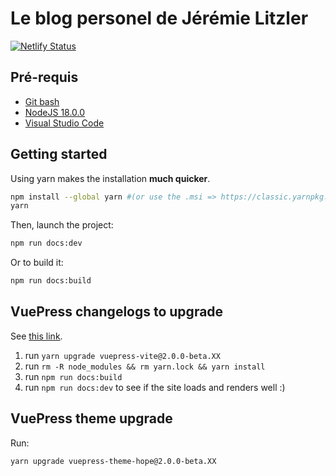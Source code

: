 # Le blog personel de Jérémie Litzler

[![Netlify Status](https://api.netlify.com/api/v1/badges/e2a9c00d-2bfe-402d-bb51-51ae4b0d2402/deploy-status)](https://app.netlify.com/sites/jeremiel-blog-fr/deploys)

## Pré-requis

- [Git bash](https://git-scm.com/downloads)
- [NodeJS 18.0.0](https://nodejs.org/en/blog/release/v16.13.1/)
- [Visual Studio Code](https://code.visualstudio.com/download)

## Getting started

Using yarn makes the installation **much quicker**.

```sh
npm install --global yarn #(or use the .msi => https://classic.yarnpkg.com/lang/en/docs/install/#windows-stable)
yarn
```

Then, launch the project:

```sh
npm run docs:dev
```

Or to build it:

```sh
npm run docs:build
```

## VuePress changelogs to upgrade

See [this link](https://github.com/vuepress/vuepress-next/blob/main/CHANGELOG.md).

1. run `yarn upgrade vuepress-vite@2.0.0-beta.XX`
2. run `rm -R node_modules && rm yarn.lock && yarn install`
3. run `npm run docs:build`
4. run `npm run docs:dev` to see if the site loads and renders well :)

## VuePress theme upgrade

Run:

```sh
yarn upgrade vuepress-theme-hope@2.0.0-beta.XX
```
